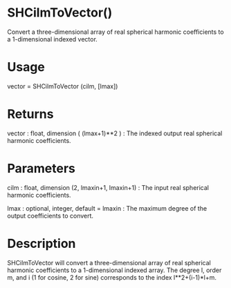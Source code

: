 # SHCilmToVector()

Convert a three-dimensional array of real spherical harmonic coefficients to a 1-dimensional indexed vector.

# Usage

vector = SHCilmToVector (cilm, [lmax])

# Returns

vector : float, dimension ( (lmax+1)\*\*2 )
:   The indexed output real spherical harmonic coefficients.

# Parameters

cilm : float, dimension (2, lmaxin+1, lmaxin+1)
:   The input real spherical harmonic coefficients.

lmax : optional, integer, default = lmaxin
:   The maximum degree of the output coefficients to convert.

# Description

SHCilmToVector will convert a three-dimensional array of real spherical harmonic coefficients to a 1-dimensional indexed array.  The degree l, order m, and i (1 for cosine, 2 for sine) corresponds to the index l\*\*2+(i-1)\*l+m.
